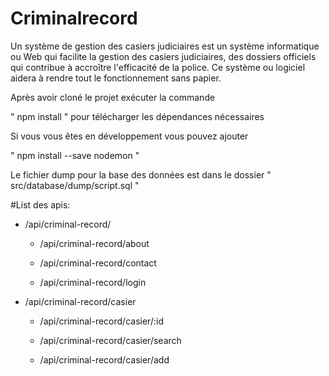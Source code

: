 # Criminalrecord
Un système de gestion des casiers judiciaires est un système informatique ou Web qui facilite la gestion des casiers judiciaires, des dossiers officiels qui contribue à accroître l'efficacité de la police. Ce système ou logiciel aidera à rendre tout le fonctionnement sans papier.

Après avoir cloné le projet exécuter la commande 

" npm install " pour télécharger les dépendances nécessaires

Si vous vous êtes en développement vous pouvez ajouter 

" npm install --save nodemon "

Le fichier dump pour la base des données est dans le dossier
" src/database/dump/script.sql  "



#List des apis:

- /api/criminal-record/

    * /api/criminal-record/about

    * /api/criminal-record/contact

    * /api/criminal-record/login



- /api/criminal-record/casier

    * /api/criminal-record/casier/:id

    * /api/criminal-record/casier/search

    * /api/criminal-record/casier/add

